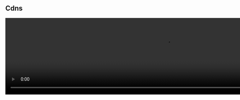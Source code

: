 

## Cdns 

<video width="1000" height="240" controls>
  <source src="http://ankit-portfolio.s3-ap-southeast-1.amazonaws.com/system-design/basics/11-cdns.mp4" type="video/mp4">
</video>
